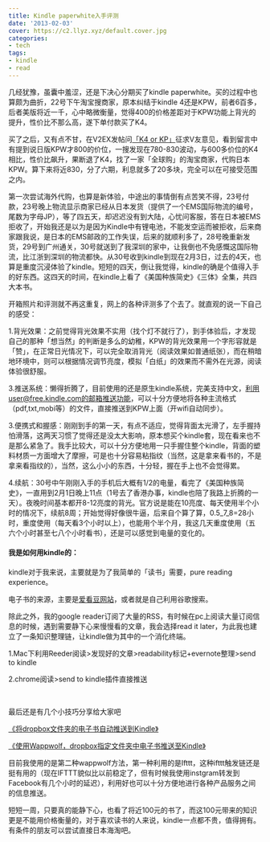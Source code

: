 ```yaml
---
title: Kindle paperwhite入手评测
date: '2013-02-03'
cover: https://c2.llyz.xyz/default.cover.jpg
categories:
- tech
tags:
- kindle
- read
---
```


几经犹豫，虽囊中羞涩，还是下决心分期买了kindle paperwhite。买的过程中也算颇为曲折，22号下午淘宝搜商家，原本纠结于kindle 4还是KPW，前者6百多，后者美版将近一千，心中略微衡量，觉得400的价格差距对于KPW功能上背光的提升，性价比不那么高，遂下单付款买了K4。

买了之后，又有点不甘，在V2EX发帖问[「K4 or KP」](https://v2ex.com/t/58283#reply23)征求V友意见，看到留言中有提到说日版KPW才800的价位，一搜发现在780-830波动，与600多价位的K4相比，性价比飙升，果断退了K4，找了一家「全球购」的淘宝商家，代购日本KPW。算下来将近830，分了六期，利息就多了20多块，完全可以在可接受范围之内。

第一次尝试海外代购，也算是新体验，中途出的事情倒有点苦笑不得，23号付款，23号晚上物流显示商家已经从日本发货（提供了一个EMS国际物流的编号，尾数为字母JP），等了四五天，却迟迟没有到大陆，心忧问客服，答在日本被EMS拒收了，开始我还是以为是因为Kindle中有锂电池，不能发空运而被拒收，后来商家跟我说，是日本的EMS邮政的工作失误，后来的就顺利多了，28号晚重新发货，29号到广州通关，30号就送到了我深圳的家中，让我倒也不免感慨这国际物流，比江浙到深圳的物流都快。从30号收到kindle到现在2月3日，过去的4天，也算是重度沉浸体验了kindle。短短的四天，倒让我觉得，kindle的确是个值得入手的好东西。这四天的时间，在kindle上看了《美国种族简史》《三体》全集，共四大本书。

开箱照片和评测就不再这重复，网上的各种评测多了个去了。就直观的说一下自己的感受：

1.背光效果：之前觉得背光效果不实用（找个灯不就行了），到手体验后，才发现自己的那种「想当然」的判断是多么的幼稚，KPW的背光效果用一个字形容就是「赞」，在正常日光情况下，可以完全取消背光（阅读效果如普通纸张），而在稍暗地环境中，则可以根据情况调节亮度，模拟「白纸」的效果而不需外在光源，阅读体验很舒服。

3.推送系统：懒得折腾了，目前使用的还是原生kindle系统，完美支持中文，利用user@free.kindle.com的邮箱推送功能，可以十分方便地将各种主流格式（pdf,txt,mobi等）的文件，直接推送到KPW上面（开wifi自动同步）。

3.便携式和握感：刚刚到手的第一天，有点不适应，觉得背面太光滑了，左手握持怕滑落，这两天习惯了觉得还是没太大影响，原本想买个kindle套，现在看来也不是那么紧急了。我手比较大，可以十分方便地用一只手握住整个kindle，背面的塑料材质一方面增大了摩擦，可是也十分容易粘指纹（当然，这是拿来看书的，不是拿来看指纹的），当然，这么小小的东西，十分轻，握在手上也不会觉得累。

4.续航：30号中午刚刚入手的手机后大概有1/2的电量，看完了《美国种族简史》，一直用到2月1日晚上11点（1号去了香港办事，kindle也陪了我路上折腾的一天）。夜晚时间基本都开8-12亮度的背光。官方说是能在10亮度、每天使用半个小时的情况下，续航8周；开始觉得好像很牛逼，后来自个算了算，0.5_7_8=28小时，重度使用（每天看3个小时以上），也能用个半个月，我这几天重度使用（五六个小时甚至七八个小时看书），还是可以感觉到电量的变化的。

#### 我是如何用kindle的：

kindle对于我来说，主要就是为了我简单的「读书」需要，pure reading experience。

电子书的来源，主要是[爱看豆网站](https://ikandou.com/)，或者就是自己利用谷歌搜索。

除此之外，我的google reader订阅了大量的RSS，有时候在pc上阅读大量订阅信息的时候，遇到需要静下心来慢慢看的文章，我会选择read it later，为此我也建立了一条知识整理链，让kindle做为其中的一个消化终端。

1.Mac下利用Reeder阅读>发现好的文章>readability标记+evernote整理>send to kindle

2.chrome阅读>send to kindle插件直接推送

 

最后还是有几个小技巧分享给大家吧

[《将dropbox文件夹的电子书自动推送到Kindle》](https://irising.me/2012/03/14080/)

[《使用Wappwolf，dropbox指定文件夹中电子书推送至Kindle》](https://ifeiyang.cn/archives/2636.html)

目前我使用的是第二种wappwolf方法，第一种利用的是Ifttt，这种ifttt触发链还是挺有用的（现在IFTTT貌似比以前稳定了，但有时候我使用instgram转发到Facebook有几个小时的延迟），利用好也可以十分方便地进行各种产品服务之间的信息推送。

短短一周，只要真的能静下心，也看了将近100元的书了，而这100元带来的知识更是不能用价格衡量的，对于喜欢读书的人来说，kindle一点都不贵，值得拥有。有条件的朋友可以尝试直接日本海淘吧。
